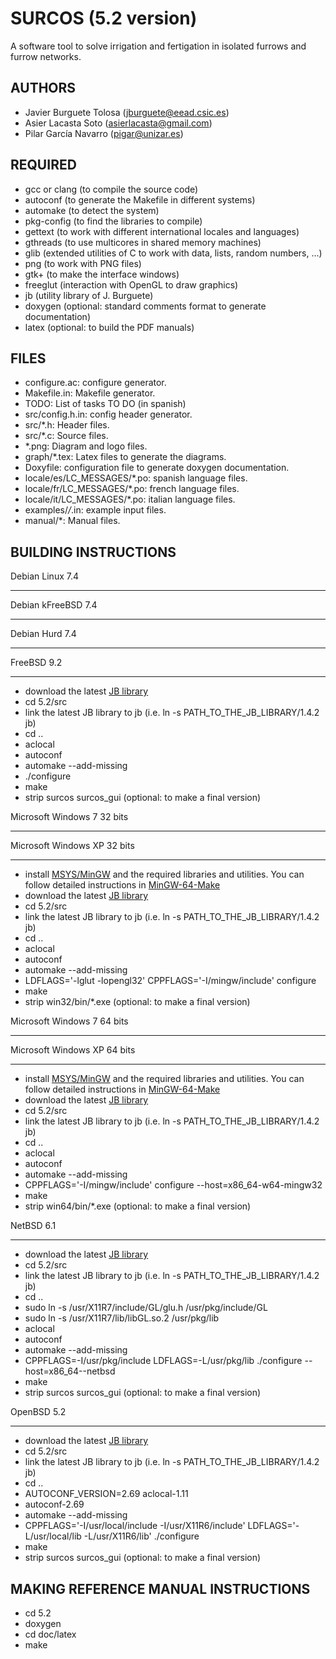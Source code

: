 SURCOS (5.2 version)
====================

A software tool to solve irrigation and fertigation in isolated furrows and
furrow networks.

AUTHORS
-------

* Javier Burguete Tolosa (jburguete@eead.csic.es)
* Asier Lacasta Soto (asierlacasta@gmail.com)
* Pilar García Navarro (pigar@unizar.es)

REQUIRED
--------

* gcc or clang (to compile the source code)
* autoconf (to generate the Makefile in different systems)
* automake (to detect the system)
* pkg-config (to find the libraries to compile)
* gettext (to work with different international locales and languages)
* gthreads (to use multicores in shared memory machines)
* glib (extended utilities of C to work with data, lists, random numbers, ...)
* png (to work with PNG files)
* gtk+ (to make the interface windows)
* freeglut (interaction with OpenGL to draw graphics)
* jb (utility library of J. Burguete)
* doxygen (optional: standard comments format to generate documentation)
* latex (optional: to build the PDF manuals)

FILES
-----

* configure.ac: configure generator.
* Makefile.in: Makefile generator.
* TODO: List of tasks TO DO (in spanish)
* src/config.h.in: config header generator.
* src/*.h: Header files.
* src/*.c: Source files.
* *.png: Diagram and logo files.
* graph/*.tex: Latex files to generate the diagrams.
* Doxyfile: configuration file to generate doxygen documentation.
* locale/es/LC_MESSAGES/*.po: spanish language files.
* locale/fr/LC_MESSAGES/*.po: french language files.
* locale/it/LC_MESSAGES/*.po: italian language files.
* examples/*/*.in: example input files.
* manual/*: Manual files.

BUILDING INSTRUCTIONS
---------------------

Debian Linux 7.4
________________
Debian kFreeBSD 7.4
___________________
Debian Hurd 7.4
_______________
FreeBSD 9.2
___________

* download the latest [JB library](https://github.com/jburguete/jb)
* cd 5.2/src
* link the latest JB library to jb (i.e. ln -s PATH_TO_THE_JB_LIBRARY/1.4.2 jb)
* cd ..
* aclocal
* autoconf
* automake --add-missing
* ./configure
* make
* strip surcos surcos_gui (optional: to make a final version)

Microsoft Windows 7 32 bits
___________________________
Microsoft Windows XP 32 bits
____________________________

* install [MSYS/MinGW](http://www.mingw.org) and the required libraries and
utilities. You can follow detailed instructions in
[MinGW-64-Make](https://github.com/jburguete/MinGW-64-Make)
* download the latest [JB library](https://github.com/jburguete/jb)
* cd 5.2/src
* link the latest JB library to jb (i.e. ln -s PATH_TO_THE_JB_LIBRARY/1.4.2 jb)
* cd ..
* aclocal
* autoconf
* automake --add-missing
* LDFLAGS='-lglut -lopengl32' CPPFLAGS='-I/mingw/include' configure
* make
* strip win32/bin/*.exe (optional: to make a final version)

Microsoft Windows 7 64 bits
___________________________
Microsoft Windows XP 64 bits
____________________________

* install [MSYS/MinGW](http://www.mingw.org) and the required libraries and
utilities. You can follow detailed instructions in
[MinGW-64-Make](https://github.com/jburguete/MinGW-64-Make)
* download the latest [JB library](https://github.com/jburguete/jb)
* cd 5.2/src
* link the latest JB library to jb (i.e. ln -s PATH_TO_THE_JB_LIBRARY/1.4.2 jb)
* cd ..
* aclocal
* autoconf
* automake --add-missing
* CPPFLAGS='-I/mingw/include' configure --host=x86_64-w64-mingw32
* make
* strip win64/bin/*.exe (optional: to make a final version)

NetBSD 6.1
__________

* download the latest [JB library](https://github.com/jburguete/jb)
* cd 5.2/src
* link the latest JB library to jb (i.e. ln -s PATH_TO_THE_JB_LIBRARY/1.4.2 jb)
* cd ..
* sudo ln -s /usr/X11R7/include/GL/glu.h /usr/pkg/include/GL
* sudo ln -s /usr/X11R7/lib/libGL.so.2 /usr/pkg/lib
* aclocal
* autoconf
* automake --add-missing
* CPPFLAGS=-I/usr/pkg/include LDFLAGS=-L/usr/pkg/lib ./configure --host=x86_64--netbsd
* make
* strip surcos surcos_gui (optional: to make a final version)

OpenBSD 5.2
__________

* download the latest [JB library](https://github.com/jburguete/jb)
* cd 5.2/src
* link the latest JB library to jb (i.e. ln -s PATH_TO_THE_JB_LIBRARY/1.4.2 jb)
* cd ..
* AUTOCONF_VERSION=2.69 aclocal-1.11
* autoconf-2.69
* automake --add-missing
* CPPFLAGS='-I/usr/local/include -I/usr/X11R6/include' LDFLAGS='-L/usr/local/lib -L/usr/X11R6/lib' ./configure
* make
* strip surcos surcos_gui (optional: to make a final version)

MAKING REFERENCE MANUAL INSTRUCTIONS
------------------------------------

* cd 5.2
* doxygen
* cd doc/latex
* make
